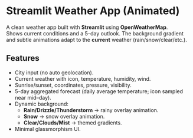 # Streamlit Weather App (Animated)

A clean weather app built with **Streamlit** using **OpenWeatherMap**.  
Shows current conditions and a 5–day outlook. The background gradient and subtle animations adapt to the **current** weather (rain/snow/clear/etc.).

## Features
- City input (no auto geolocation).
- Current weather with icon, temperature, humidity, wind.
- Sunrise/sunset, coordinates, pressure, visibility.
- 5-day aggregated forecast (daily average temperature; icon sampled near mid–day).
- Dynamic background:
  - **Rain/Drizzle/Thunderstorm** → rainy overlay animation.
  - **Snow** → snow overlay animation.
  - **Clear/Clouds/Mist** → themed gradients.
- Minimal glassmorphism UI.   
